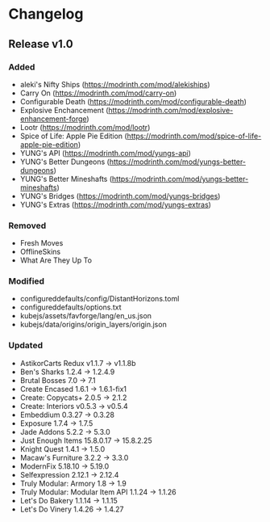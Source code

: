 # Changelog

## Release v1.0

### Added

- aleki's Nifty Ships (https://modrinth.com/mod/alekiships)
- Carry On (https://modrinth.com/mod/carry-on)
- Configurable Death (https://modrinth.com/mod/configurable-death)
- Explosive Enchancement (https://modrinth.com/mod/explosive-enhancement-forge)
- Lootr (https://modrinth.com/mod/lootr)
- Spice of Life: Apple Pie Edition (https://modrinth.com/mod/spice-of-life-apple-pie-edition)
- YUNG's API (https://modrinth.com/mod/yungs-api)
- YUNG's Better Dungeons (https://modrinth.com/mod/yungs-better-dungeons)
- YUNG's Better Mineshafts (https://modrinth.com/mod/yungs-better-mineshafts)
- YUNG's Bridges (https://modrinth.com/mod/yungs-bridges)
- YUNG's Extras (https://modrinth.com/mod/yungs-extras)

### Removed

- Fresh Moves
- OfflineSkins
- What Are They Up To

### Modified

- configureddefaults/config/DistantHorizons.toml
- configureddefaults/options.txt
- kubejs/assets/favforge/lang/en_us.json
- kubejs/data/origins/origin_layers/origin.json

### Updated

- AstikorCarts Redux v1.1.7 -> v1.1.8b
- Ben's Sharks 1.2.4 -> 1.2.4.9
- Brutal Bosses 7.0 -> 7.1
- Create Encased 1.6.1 -> 1.6.1-fix1
- Create: Copycats+ 2.0.5 -> 2.1.2
- Create: Interiors v0.5.3 -> v0.5.4
- Embeddium 0.3.27 -> 0.3.28
- Exposure 1.7.4 -> 1.7.5
- Jade Addons 5.2.2 -> 5.3.0
- Just Enough Items 15.8.0.17 -> 15.8.2.25
- Knight Quest 1.4.1 -> 1.5.0
- Macaw's Furniture 3.2.2 -> 3.3.0
- ModernFix 5.18.10 -> 5.19.0
- Selfexpression 2.12.1 -> 2.12.4
- Truly Modular: Armory 1.8 -> 1.9
- Truly Modular: Modular Item API 1.1.24 -> 1.1.26
- Let's Do Bakery 1.1.14 -> 1.1.15
- Let's Do Vinery 1.4.26 -> 1.4.27
